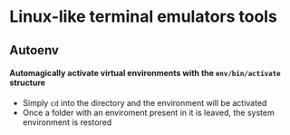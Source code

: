 # Linux-like terminal emulators tools

## Autoenv
#### Automagically activate virtual environments with the `env/bin/activate` structure
+ Simply `cd` into the directory and the environment will be activated
+ Once a folder with an enviroment present in it is leaved, the system environment is restored